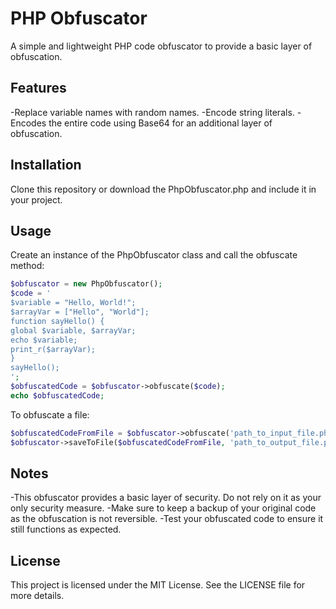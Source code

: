 # PHP Obfuscator

A simple and lightweight PHP code obfuscator to provide a basic layer of obfuscation.

## Features

-Replace variable names with random names.
-Encode string literals.
-Encodes the entire code using Base64 for an additional layer of obfuscation.
## Installation

Clone this repository or download the PhpObfuscator.php and include it in your project.

## Usage

Create an instance of the PhpObfuscator class and call the obfuscate method:

```php
$obfuscator = new PhpObfuscator();
$code = '
$variable = "Hello, World!";
$arrayVar = ["Hello", "World"];
function sayHello() {
global $variable, $arrayVar;
echo $variable;
print_r($arrayVar);
}
sayHello();
';
$obfuscatedCode = $obfuscator->obfuscate($code);
echo $obfuscatedCode;
```
To obfuscate a file:

```php
$obfuscatedCodeFromFile = $obfuscator->obfuscate('path_to_input_file.php', true);
$obfuscator->saveToFile($obfuscatedCodeFromFile, 'path_to_output_file.php');
```
## Notes

-This obfuscator provides a basic layer of security. Do not rely on it as your only security measure.
-Make sure to keep a backup of your original code as the obfuscation is not reversible.
-Test your obfuscated code to ensure it still functions as expected.

## License

This project is licensed under the MIT License. See the LICENSE file for more details.


